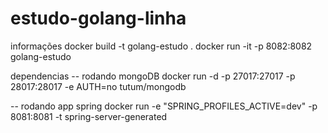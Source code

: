 # estudo-golang-linha

informações
docker build -t golang-estudo .
docker run -it -p 8082:8082 golang-estudo

dependencias 
-- rodando mongoDB
docker run -d -p 27017:27017 -p 28017:28017 -e AUTH=no tutum/mongodb

-- rodando app spring
docker run -e "SPRING_PROFILES_ACTIVE=dev" -p 8081:8081 -t spring-server-generated
